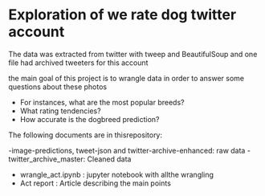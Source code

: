
# Exploration of we rate dog twitter account

The data was extracted from twitter with tweep and BeautifulSoup and one file had archived tweeters for this account

the main goal of this project is to wrangle data in order to answer some questions about these photos

- For instances, what are the most popular breeds?
- What  rating tendencies?
- How accurate is the dogbreed prediction?

The following documents are in thisrepository:

-image-predictions, tweet-json and twitter-archive-enhanced: raw data
-twitter_archive_master: Cleaned data
- wrangle_act.ipynb : jupyter notebook with allthe wrangling
- Act report : Article describing the main points
